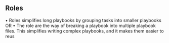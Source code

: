 ## Roles

 • Roles simplifies long playbooks by grouping tasks into smaller playbooks
 OR
 • The role are the way of breaking a playbook into multiple playbook files.  This simplifies 
writing complex playbooks, and it makes them easier to reus
